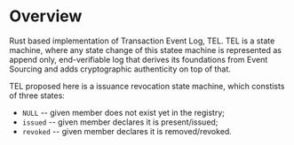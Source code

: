 # Overview

Rust based implementation of Transaction Event Log, TEL. TEL is a state machine, where any state change of this statee machine is represented as append only, end-verifiable log that derives its foundations from Event Sourcing and adds cryptographic authenticity on top of that.

TEL proposed here is a issuance revocation state machine, which constists of three states:
* `NULL` -- given member does not exist yet in the registry;
* `issued` -- given member declares it is present/issued;
* `revoked` -- given member declares it is removed/revoked.
